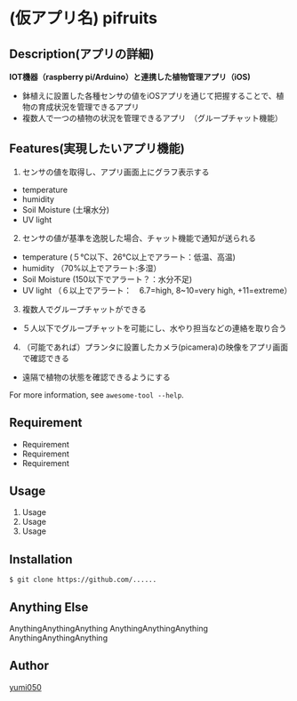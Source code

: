 # (仮アプリ名) pifruits


## Description(アプリの詳細)

**IOT機器（raspberry pi/Arduino）と連携した植物管理アプリ（iOS)**

- 鉢植えに設置した各種センサの値をiOSアプリを通じて把握することで、植物の育成状況を管理できるアプリ
- 複数人で一つの植物の状況を管理できるアプリ　（グループチャット機能）



## Features(実現したいアプリ機能)

1. センサの値を取得し、アプリ画面上にグラフ表示する
- temperature
- humidity
- Soil Moisture (土壌水分)
- UV light


2. センサの値が基準を逸脱した場合、チャット機能で通知が送られる
- temperature (５℃以下、26℃以上でアラート：低温、高温)
- humidity （70%以上でアラート:多湿）
- Soil Moisture (150以下でアラート？：水分不足)
- UV light （６以上でアラート：　6.7=high, 8~10=very high, +11=extreme）


3. 複数人でグループチャットができる
- ５人以下でグループチャットを可能にし、水やり担当などの連絡を取り合う


4. （可能であれば）プランタに設置したカメラ(picamera)の映像をアプリ画面で確認できる
- 遠隔で植物の状態を確認できるようにする

For more information, see `awesome-tool --help`.


## Requirement

- Requirement
- Requirement
- Requirement


## Usage

1. Usage
2. Usage
3. Usage


## Installation

    $ git clone https://github.com/......


## Anything Else

AnythingAnythingAnything
AnythingAnythingAnything
AnythingAnythingAnything


## Author

[yumi050](https://............)

